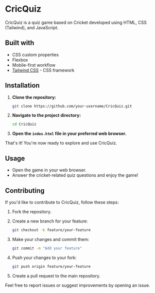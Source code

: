 # CricQuiz

CricQuiz is a quiz game based on Cricket developed using HTML, CSS (Tailwind), and JavaScript.

## Built with

- CSS custom properties
- Flexbox
- Mobile-first workflow
- [Tailwind CSS](https://tailwindcss.com/) - CSS framework

## Installation

1. **Clone the repository:**

   ```bash
   git clone https://github.com/your-username/CricQuiz.git
   ```

2. **Navigate to the project directory:**

   ```bash
   cd CricQuiz
   ```

3. **Open the `index.html` file in your preferred web browser.**

That's it! You're now ready to explore and use CricQuiz.

## Usage

- Open the game in your web browser.
- Answer the cricket-related quiz questions and enjoy the game!

## Contributing

If you'd like to contribute to CricQuiz, follow these steps:

1. Fork the repository.
2. Create a new branch for your feature:

   ```bash
   git checkout -b feature/your-feature
   ```

3. Make your changes and commit them:

   ```bash
   git commit -m "Add your feature"
   ```

4. Push your changes to your fork:

   ```bash
   git push origin feature/your-feature
   ```

5. Create a pull request to the main repository.

Feel free to report issues or suggest improvements by opening an issue.
